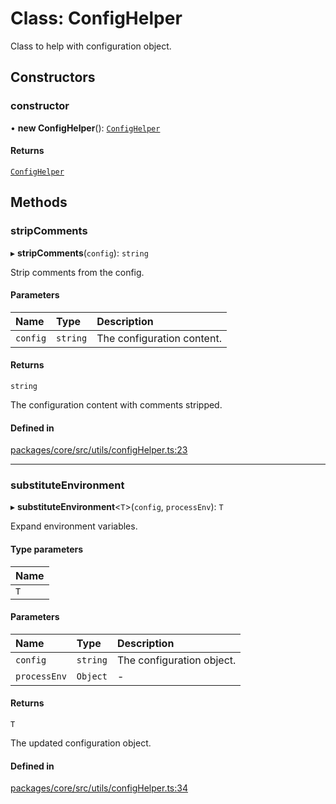 # Class: ConfigHelper

Class to help with configuration object.

## Constructors

### constructor

• **new ConfigHelper**(): [`ConfigHelper`](ConfigHelper.md)

#### Returns

[`ConfigHelper`](ConfigHelper.md)

## Methods

### stripComments

▸ **stripComments**(`config`): `string`

Strip comments from the config.

#### Parameters

| Name | Type | Description |
| :------ | :------ | :------ |
| `config` | `string` | The configuration content. |

#### Returns

`string`

The configuration content with comments stripped.

#### Defined in

[packages/core/src/utils/configHelper.ts:23](https://github.com/gtscio/framework/blob/ed1186b/packages/core/src/utils/configHelper.ts#L23)

___

### substituteEnvironment

▸ **substituteEnvironment**\<`T`\>(`config`, `processEnv`): `T`

Expand environment variables.

#### Type parameters

| Name |
| :------ |
| `T` |

#### Parameters

| Name | Type | Description |
| :------ | :------ | :------ |
| `config` | `string` | The configuration object. |
| `processEnv` | `Object` | - |

#### Returns

`T`

The updated configuration object.

#### Defined in

[packages/core/src/utils/configHelper.ts:34](https://github.com/gtscio/framework/blob/ed1186b/packages/core/src/utils/configHelper.ts#L34)
